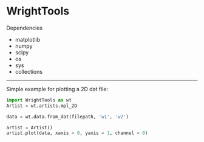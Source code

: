 # WrightTools

Dependencies 
- matplotlib
- numpy
- scipy
- os
- sys
- collections

<hr>

Simple example for plotting a 2D dat file:
```python
import WrightTools as wt
Artist = wt.artists.mpl_2D

data = wt.data.from_dat(filepath, 'w1', 'w2')

artist = Artist()
artist.plot(data, xaxis = 0, yaxis = 1, channel = 0)
```
